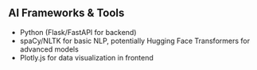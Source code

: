 ## AI Frameworks & Tools
- Python (Flask/FastAPI for backend)
- spaCy/NLTK for basic NLP, potentially Hugging Face Transformers for advanced models
- Plotly.js for data visualization in frontend
